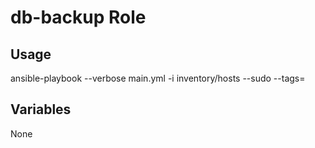 # db-backup Role

## Usage

ansible-playbook --verbose main.yml -i inventory/hosts --sudo --tags=

## Variables

None
